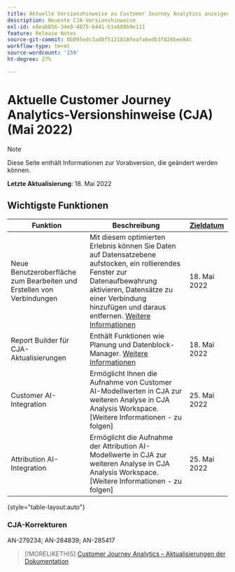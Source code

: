 ```yaml
---
title: Aktuelle Versionshinweise zu Customer Journey Analytics anzeigen
description: Neueste CJA-Versionshinweise
exl-id: e8eab856-34e0-4875-b441-b1e680b9e111
feature: Release Notes
source-git-commit: 0b095edc3ad8f5121818feafa6edb3f826bee84c
workflow-type: tm+mt
source-wordcount: '159'
ht-degree: 27%

---
```


# Aktuelle Customer Journey Analytics-Versionshinweise (CJA) (Mai 2022)

>[!NOTE]
>
>Diese Seite enthält Informationen zur Vorabversion, die geändert werden können.

**Letzte Aktualisierung**: 18. Mai 2022

## Wichtigste Funktionen

| Funktion | Beschreibung | [Zieldatum](/help/release-notes/releases.md) |
| ----------- | ---------- | ----- |
| Neue Benutzeroberfläche zum Bearbeiten und Erstellen von Verbindungen | Mit diesem optimierten Erlebnis können Sie Daten auf Datensatzebene aufstocken, ein rollierendes Fenster zur Datenaufbewahrung aktivieren, Datensätze zu einer Verbindung hinzufügen und daraus entfernen. [Weitere Informationen](/help/connections/create-connection.md) | 18. Mai 2022 |
| Report Builder für CJA-Aktualisierungen | Enthält Funktionen wie Planung und Datenblock-Manager. [Weitere Informationen](https://experienceleague.adobe.com/docs/analytics-platform/using/cja-reportbuilder/manage-reportbuilder.html) | 18. Mai 2022 |
| Customer AI-Integration | Ermöglicht Ihnen die Aufnahme von Customer AI-Modellwerten in CJA zur weiteren Analyse in CJA Analysis Workspace. [Weitere Informationen - zu folgen] | 25. Mai 2022 |
| Attribution AI-Integration | Ermöglicht die Aufnahme der Attribution AI-Modellwerte in CJA zur weiteren Analyse in CJA Analysis Workspace. [Weitere Informationen - zu folgen] | 25. Mai 2022 |

{style=&quot;table-layout:auto&quot;}

### CJA-Korrekturen

AN-279234; AN-284839; AN-285417

>[!MORELIKETHIS]
>[Customer Journey Analytics – Aktualisierungen der Dokumentation](/help/release-notes/doc-changes.md)
